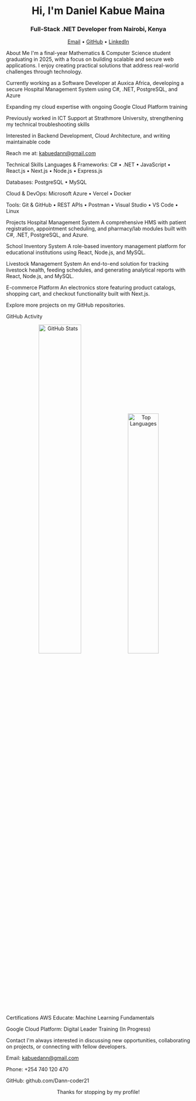 <h1 align="center">Hi, I'm Daniel Kabue Maina</h1><h3 align="center">Full-Stack .NET Developer from Nairobi, Kenya</h3><p align="center"> <a href="mailto:kabuedann@gmail.com">Email</a> • <a href="https://github.com/Dann-coder21">GitHub</a> • <a href="#">LinkedIn</a> </p>
About Me
I'm a final-year Mathematics & Computer Science student graduating in 2025, with a focus on building scalable and secure web applications. I enjoy creating practical solutions that address real-world challenges through technology.

Currently working as a Software Developer at Auxica Africa, developing a secure Hospital Management System using C#, .NET, PostgreSQL, and Azure

Expanding my cloud expertise with ongoing Google Cloud Platform training

Previously worked in ICT Support at Strathmore University, strengthening my technical troubleshooting skills

Interested in Backend Development, Cloud Architecture, and writing maintainable code

Reach me at: kabuedann@gmail.com

Technical Skills
Languages & Frameworks:
C# • .NET • JavaScript • React.js • Next.js • Node.js • Express.js

Databases:
PostgreSQL • MySQL

Cloud & DevOps:
Microsoft Azure • Vercel • Docker

Tools:
Git & GitHub • REST APIs • Postman • Visual Studio • VS Code • Linux

Projects
Hospital Management System
A comprehensive HMS with patient registration, appointment scheduling, and pharmacy/lab modules built with C#, .NET, PostgreSQL, and Azure.

School Inventory System
A role-based inventory management platform for educational institutions using React, Node.js, and MySQL.

Livestock Management System
An end-to-end solution for tracking livestock health, feeding schedules, and generating analytical reports with React, Node.js, and MySQL.

E-commerce Platform
An electronics store featuring product catalogs, shopping cart, and checkout functionality built with Next.js.

Explore more projects on my GitHub repositories.

GitHub Activity
<p align="center"> <img src="https://github-readme-stats.vercel.app/api?username=Dann-coder21&show_icons=true&theme=default&hide_title=true&hide_border=true" alt="GitHub Stats" width="48%" /> <img src="https://github-readme-stats.vercel.app/api/top-langs/?username=Dann-coder21&layout=compact&theme=default&hide_title=true&hide_border=true" alt="Top Languages" width="41%" /> </p>
Certifications
AWS Educate: Machine Learning Fundamentals

Google Cloud Platform: Digital Leader Training (In Progress)

Contact
I'm always interested in discussing new opportunities, collaborating on projects, or connecting with fellow developers.

Email: kabuedann@gmail.com

Phone: +254 740 120 470

GitHub: github.com/Dann-coder21

<p align="center"> Thanks for stopping by my profile! </p>
